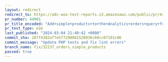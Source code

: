```yaml
---
layout: redirect
redirect_to: https://a8c-woo-test-reports.s3.amazonaws.com/public/pr/44901/e2e/index.html
pr_number: 44901
pr_title_encoded: "Add+simple+products+to+the+Analytics+orders+query+for+the+attributes+filter"
pr_test_type: e2e
last_published: "2024-03-04 21:40:42 +0000"
commit_sha: 287f4382af7e577290081520036c60cc07101c06
commit_message: "Update PHP tests and fix lint errors"
branch_name: fix/32237_orders_simple_products
passed: true
---
```

